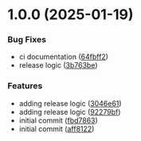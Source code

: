 # 1.0.0 (2025-01-19)


### Bug Fixes

* ci documentation ([64fbff2](https://github.com/swade1987/flux2-kustomize-template/commit/64fbff2e6fff3c81cba83b2563ecce3ab2c615fd))
* release logic ([3b763be](https://github.com/swade1987/flux2-kustomize-template/commit/3b763be4a53a3d57cc691e03520edfddd6b09e3f))


### Features

* adding release logic ([3046e61](https://github.com/swade1987/flux2-kustomize-template/commit/3046e610e3efeb28e3332c370da97b273519aaae))
* adding release logic ([92279bf](https://github.com/swade1987/flux2-kustomize-template/commit/92279bf9e93f9809ec2d3eb59b2c898d767745dc))
* initial commit ([fbd7863](https://github.com/swade1987/flux2-kustomize-template/commit/fbd786304d21c7d440a2b33cb5da3df6d421b35b))
* initial commit ([aff8122](https://github.com/swade1987/flux2-kustomize-template/commit/aff8122cd5aa89d42db528601a163934712b0a8a))
